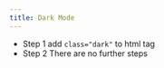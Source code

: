 ```yaml
---
title: Dark Mode
---
```


* Step 1
add `class="dark"` to html tag
* Step 2
There are no further steps